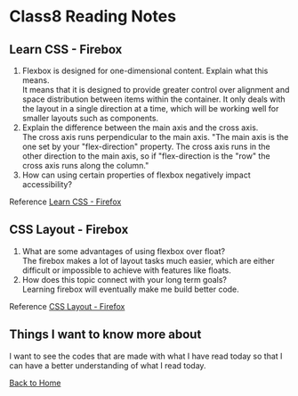 # Class8 Reading Notes

## Learn CSS - Firebox

1. Flexbox is designed for one-dimensional content. Explain what this means.  
It means that it is designed to provide greater control over alignment and space distribution between items within the container. It only deals with the layout in a single direction at a time, which will be working well for smaller layouts such as components.  
2. Explain the difference between the main axis and the cross axis.  
The cross axis runs perpendicular to the main axis. "The main axis is the one set by your "flex-direction" property. The cross axis runs in the other direction to the main axis, so if "flex-direction is the "row" the cross axis runs along the column."
3. How can using certain properties of flexbox negatively impact accessibility?  


Reference [Learn CSS - Firefox](https://web.dev/learn/css/flexbox/)  

## CSS Layout - Firebox

1. What are some advantages of using flexbox over float?  
The firebox makes a lot of layout tasks much easier, which are either difficult or impossible to achieve with features like floats.
2. How does this topic connect with your long term goals?  
Learning firebox will eventually make me build better code.

Reference [CSS Layout - Firefox](https://developer.mozilla.org/en-US/docs/Learn/CSS/CSS_layout/Flexbox)  

## Things I want to know more about

I want to see the codes that are made with what I have read today so that I can have a better understanding of what I read today.

[Back to Home](../../README.md)
